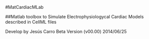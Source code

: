 #MatCardiacMLab

##Matlab toolbox to Simulate Electrophysiologycal Cardiac Models described in CellML files


Develop by Jesús Carro
Beta Version (v00.00)
2014/06/25

